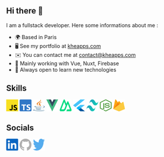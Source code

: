 ## Hi there 👋

I am a fullstack developer.
Here some informations about me :

- 🌍 Based in Paris
- 🖥️ See my portfolio at [kheapps.com](http://kheapps.com)
- ✉️ You can contact me at [contact@kheapps.com](mailto:contact@kheapps.com)
- 🧠 Mainly working with Vue, Nuxt, Firebase
- 🤝 Always open to learn new technologies

## Skills

<a href="https://developer.mozilla.org/fr/docs/Web/JavaScript" target="_blank" rel="noreferrer"><img src="./assets/js.svg" width="32" height="32" alt="Javascript" /></a>
<a href="https://www.typescriptlang.org/" target="_blank" rel="noreferrer"><img src="./assets/ts.svg" width="32" height="32" alt="Typescript" /></a>
<a href="https://www.java.com/en/" target="_blank" rel="noreferrer"><img src="./assets/java.svg" width="32" height="32" alt="Java" /></a>
<a href="https://vuejs.org/" target="_blank" rel="noreferrer"><img src="./assets/vue.svg" width="32" height="32" alt="Vue.js" /></a>
<a href="https://nuxt.com/" target="_blank" rel="noreferrer"><img src="./assets/nuxt.svg" width="32" height="32" alt="Nuxt.js" /></a>
<a href="https://flutter.dev/" target="_blank" rel="noreferrer"><img src="./assets/flutter.svg" width="32" height="32" alt="Flutter" /></a>
<a href="https://tailwindcss.com/" target="_blank" rel="noreferrer"><img src="./assets/tailwind.svg" width="32" height="32" alt="Tailwind CSS" /></a>
<a href="https://nodejs.org/en" target="_blank" rel="noreferrer"><img src="./assets/node.svg" width="32" height="32" alt="Node.js" /></a>
<a href="https://firebase.google.com/" target="_blank" rel="noreferrer"><img src="./assets/firebase.svg" width="32" height="32" alt="Firebase" /></a>

## Socials

<a href="https://www.linkedin.com/in/bahaa-mn" target="_blank" rel="noreferrer"><img src="./assets/linkedin.svg" width="32" height="32" alt="Linkedin" /></a>
<a href="https://github.com/bahaa-mn" target="_blank" rel="noreferrer"><img src="./assets/github.svg" width="32" height="32" alt="Github" /></a>
<a href="https://twitter.com/bahaa_mn" target="_blank" rel="noreferrer"><img src="./assets/twitter.svg" width="32" height="32" alt="Twitter" /></a>
